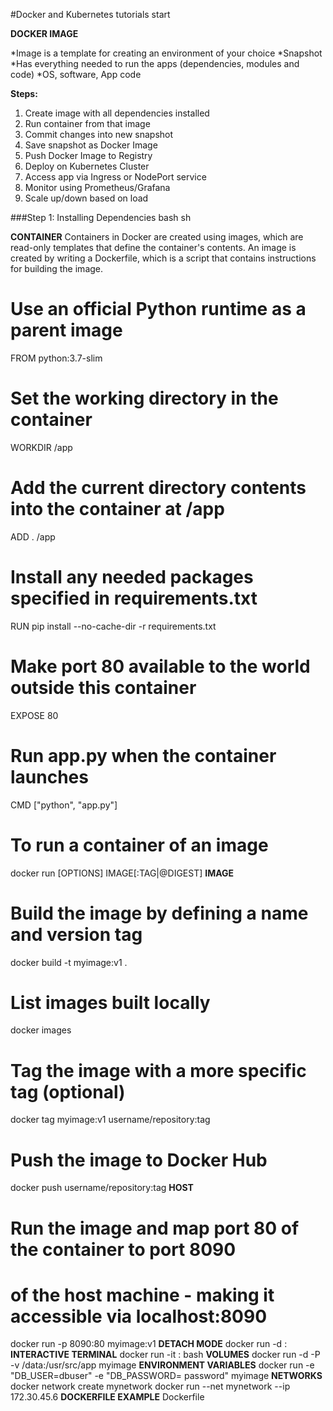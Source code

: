 #Docker and Kubernetes tutorials start

**DOCKER IMAGE**

*Image is a template for creating an environment of your choice
*Snapshot
*Has everything needed to run the apps (dependencies, modules and code)
*OS, software, App code

**Steps:**

1. Create image with all dependencies installed
2. Run container from that image
3. Commit changes into new snapshot
4. Save snapshot as Docker Image
5. Push Docker Image to Registry
6. Deploy on Kubernetes Cluster
7. Access app via Ingress or NodePort service
8. Monitor using Prometheus/Grafana
9. Scale up/down based on load

###Step 1: Installing Dependencies
bash
sh

**CONTAINER**
Containers in Docker are created using images, which are read-only templates that define the container's contents. An image is created by writing a Dockerfile, which is a script that contains instructions for building the image.

# Use an official Python runtime as a parent image

FROM python:3.7-slim

# Set the working directory in the container

WORKDIR /app

# Add the current directory contents into the container at /app

ADD . /app

# Install any needed packages specified in requirements.txt

RUN pip install --no-cache-dir -r requirements.txt

# Make port 80 available to the world outside this container

EXPOSE 80

# Run app.py when the container launches

CMD ["python", "app.py"]

# To run a container of an image

docker run [OPTIONS] IMAGE[:TAG|@DIGEST]
**IMAGE**

# Build the image by defining a name and version tag

docker build -t myimage:v1 .

# List images built locally

docker images

# Tag the image with a more specific tag (optional)

docker tag myimage:v1 username/repository:tag

# Push the image to Docker Hub

docker push username/repository:tag
**HOST**

# Run the image and map port 80 of the container to port 8090

# of the host machine - making it accessible via localhost:8090

docker run -p 8090:80 myimage:v1</s>
**DETACH MODE**
docker run -d <imageName>:<tagName>
**INTERACTIVE TERMINAL**
docker run -it <imageName>:<tagName> bash
**VOLUMES**
docker run -d -P -v /data:/usr/src/app myimage
**ENVIRONMENT VARIABLES**
docker run -e "DB_USER=dbuser" -e "DB_PASSWORD=
password" myimage
**NETWORKS**
docker network create mynetwork
docker run --net mynetwork --ip 172.30.45.6
**DOCKERFILE EXAMPLE**
Dockerfile
